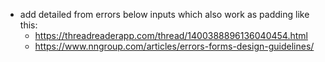 - add detailed from errors below inputs which also work as padding like this: 
    - https://threadreaderapp.com/thread/1400388896136040454.html
    - https://www.nngroup.com/articles/errors-forms-design-guidelines/

